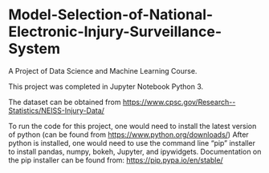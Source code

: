 # Model-Selection-of-National-Electronic-Injury-Surveillance-System

A Project of Data Science and Machine Learning Course. 

This project was completed in Jupyter Notebook Python 3. 

The dataset can be obtained from https://www.cpsc.gov/Research--Statistics/NEISS-Injury-Data/

To run the code for this project, one would need to install the latest version of python (can be found from https://www.python.org/downloads/) After python is installed, one would need to use the command line “pip” installer to install pandas, numpy, bokeh, Jupyter, and ipywidgets. Documentation on the pip installer can be found from: https://pip.pypa.io/en/stable/
